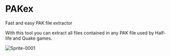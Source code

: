# PAKex
Fast and easy PAK file extractor

With this tool you can extract all files contained in any PAK file used by Half-life and Quake games.

![Sprite-0001](https://user-images.githubusercontent.com/99989085/167123758-48b0ef1a-262f-4df6-a9e9-c7704dd19709.png)
